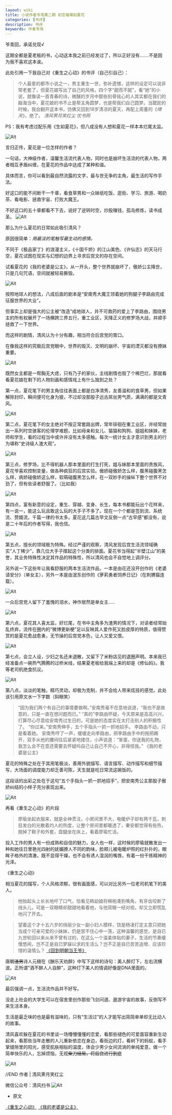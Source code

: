 ```yaml
---
layout: wiki
title: 小说作者专场第二期 初恋璀璨如夏花
categories: [书评]
description: 书评
keywords: 作者专场
---
```


爷青回，承诺兑现√

这期全都是夏老板的书，心动这本我之前已经发过了，所以正好没有.......不是因为我不喜欢这本诶。

此处引用一下我自己对《重生之心动》的书评（自己引自己）：

> 个人最爱的都市小说之一，男主重生一世，弥补遗憾，这样的设定可以说非常老套了，但夏花娘写出了自己的风格，四个字“甜而不腻”，看“她”的小说，就像读一首青春的诗，微醺的岁月中那些刻骨铭心的人其实都在我们的脑海当中，夏花娘的书不止是帮主角圆梦，也是帮我们自己圆梦。当蹉跎的时候，我会翻开这本书，仿佛又回到18岁清凉的夏天，再配上周董的《*晴天*》，绝了。
*清风霁月笑红尘 优书网*

PS：我有考虑过配乐用《生如夏花》，但八成没有人想和夏花一样本本烂尾太监。

![Alt](https://i.loli.net/2021/08/21/GvgfPLIhUyOEteq.jpg)

言归正传，夏花是一位怎样的作者？

一句话，大神级作者，温馨生活流代表人物，同时也是崩坏生活流的代表人物，两者相互矛盾纠缠，在夏花的作品中达成了某种和谐。

具体而言，你可以看到最自然流露的文字，最与世无争的主角，最生活的写作手法。

好这口的能不间断干一千章，看食草男和一众妹纸吃饭、逛街、学习、旅游、喝奶茶、看电影、拯救宇宙、打败大魔王。

不好这口的五十章都看不下去，说好了逆转时空，炒股赚钱，孤岛修炼，读书成圣。
![Alt](https://i.loli.net/2021/08/21/Yfg6qFdHSDl5MEN.jpg)

那么为什么夏花的日常如此吸引清风？

原因很简单：_用最淡的笔触写最生动的感情。_

不同于《极品家丁》的浪漫主义，《十国千娇》的江山美色、《许仙志》的天马行空，夏花试图在现实与幻想的边界上寻求后宫文的存在空间。

试看夏花的《我的老婆是公主》，从一开头，整个世界就崩坏了，傲娇公主降世，只是几句咒语，空间就被轻易撕毁。

![Alt](https://i.loli.net/2021/08/21/LhVbJgpBSMvjYTG.jpg)

按照地球人的想法，八成后面的剧本是“安南秀大魔王领着她的狗腿子李路由完成征服世界的大业”。

但事实上却是强大的公主被“改造”成地球人，并不可救药的爱上了李路由，围绕男主的所有权展开了一场横跨三界五行，重工业区，天降正义的修罗场大战，并顺手拯救了一下世界。

而这样的剧情，清风认为十分有趣，相当符合后宫党的胃口。

在像我这样的究极后宫党眼中，世界的毁灭、文明的崩坏、宇宙的湮灭都没有撩妹重要。


![Alt](https://i.loli.net/2021/08/21/RuM3DJEgLkIPqH1.jpg)

既然女主都是一帮胸无大痣，只有乃子的家伙，主线剧情也毁了个稀巴烂，那就看看夏花娘在剩下的人物刻画和感情戏上有什么独到之处？

第一点，夏花笔下的男主角往往表面上都是白净清秀，友善温和的食草男，但如果解除封印，瞬间便可化身为狼，不过却没那股子远古屌丝男气质，满满的都是文青风。

![Alt](https://i.loli.net/2021/08/21/aZHpx2YTfBOlG3E.jpg)

第二点，夏花笔下的女主绝对不按正常套路出牌，常年徘徊在重工业区，并经常抛出一系列时空骇客的伦理学难题，比如母亲和女儿、猫猫和狗狗、姐姐和妹妹，老师和学生，看的过程当中或许并没有太多感触。每次一统计女主才意识到男主的行为堪称“史诗级人渣大观”。

![Alt](https://i.loli.net/2021/08/21/h3KBR9qYvUcSJt5.jpg)

第三点，修罗场，比不得机器人那本里面的打生打死，姐与妹那本里面的贵族风，夏花爷喜欢控制变量，做各种疯狂的后宫实验。傲娇碰傲娇怎么样，腹黑碰腹黑怎么样，病娇碰傲娇这么样，软萌碰腹黑怎么样，在一双妙手的操纵下整个世界不对劲了，但有些读者舒服了。（比如我）

![Alt](https://i.loli.net/2021/08/21/SAiWmd31knDqaHo.jpg)

第四点，富有新意的设定，重生、穿越、变身、长生，每本书都能玩出个花样来，有一说一，能这么玩且敢这么玩的大手子不多了。现在一个个都是签到流、系统流、赘婿流，千篇一律的书太多。夏花这几篇古早文反倒一点“古早感”都没有，说是二十年后的作者写得，我也信。

![Alt](https://i.loli.net/2021/08/21/dqzF2MsRwYlen5v.jpg)

第五点，擅长的领域极为特殊。经过严谨的观察，清风发现后宫生活流领域确实“人丁稀少”，靠几位大手子撑起这个分类的排面。夏花爷当得起“半壁江山”的美誉，其业务特殊性决定其作品的特殊性，所以清风也会不自觉地上调评分。

另外说一下这些年让我看舒服的两本生活流作品，一本是由花还没开创作的《老婆请安分》（单女主），另外一本是由泯东创作的《萝莉勇者饲养日记》（在刺猬猫连载）。

![Alt](https://i.loli.net/2021/08/21/98cQWwXbSuKz2CV.jpg)

一众后宫党人留下了羞愧的泪水，神作居然是单女主.....

![Alt](https://i.loli.net/2021/08/21/e69ukQRSALoJnX8.jpg)

第六点，夏花其人喜太监，好烂尾，在书中主角多为渣男的情况下，对读者经常始乱终弃，流传在圈内的“微博更新梗”足以反映其人爱作死又脸皮厚的特质，值得赞赏的是夏花愈战愈勇，无节操的后宫党本色，让人又爱又恨。

![Alt](https://i.loli.net/2021/08/21/bRKkYrIlNDyB8Tq.jpg)

第七点，会立人设，少妇之名还未退散，又留下了米粉店见的退圈声明。本来我已经准备点一碗热气腾腾的过桥米线，结果夏老板给我端上来的却是《修仙妈》。我等老司机绝食抗议。

![Alt](https://i.loli.net/2021/08/21/hCpfzLdZk6oeVHA.jpg)

第八点，淡淡的笔触，精巧灵动，却极为克制，并不会给人带来炫技的感觉。此处该引用原文水一下字数（斜眼笑）

> “因为我们两个有自己的事情要做啊。”安南秀毫不在意地说道，“我也不是故意的，只是一直在想问题而已。”
“真的”李路由怀疑，今天原来是高高兴兴，打算尽心尽意给安南秀过生日的，可是她的态度实在太打击别人的积极性了。
 “你过来。”安南秀伸手，五个手指头一抓一抓地招手。
李路由不动，只是看着她。
 安南秀哼了一声，缓缓走向李路由，把李路由手中的拖把踢开，双手从他的腰间往后紧紧地搂住，小声说道：“笨蛋，你送我的礼物，我怎么会不在意还需要去怀疑吗自己让自己不开心，非得怪我。”
《我的老婆是公主》

夏花的特殊之处在于其用笔极淡，善用外貌描写、语言描写、动作描写和细节描写，大场面的调度能力却乏善可陈，天生就是吃日常流这碗饭的。

这段话的出彩之处在于这句“五个手指头一抓一抓地招手”，把安南秀公主那股子傲娇纠结的小样子充分表现出来。

![Alt](https://i.loli.net/2021/08/21/HCNkD6g5Z2Jni7Q.jpg)

再看《重生之心动》的片段

> 廖瑜坐起衣服来，就是全神贯注，小房间里不大，电暖炉子却有两千瓦，刺目发白的光散着灼人的热度，让整个房间里都暖透了，秦安都觉得有些热，脱掉了鞋子和外套，盘腿坐在床上，看着廖瑜忙活。

投入工作的男人有一份成熟和自信的魅力，女人也一样，这时候的廖瑜就散发出一种和她往日里艳光四射的妩媚撩人不同的韵味，脸颊儿被电暖炉照的红扑扑的，眼眸子格外的清澈，既不显得干燥，也不会有诱人湿润的嘴唇，有着一份干练精神的光泽。

《重生之心动》

相当夏花的描写，个人风格浓郁，很有画面感，可以对比另外一位老司机笔下的美人。

> 他抬起头上长长地吁了口气，恰看见韩幼娘将棉袍凑到嘴角，有牙齿咬断了线头儿，可是一双眼睛却甜甜地看着他，与他双眼一经对视，却又立即慌乱地闪了开去。

>望着这个才十五六岁的俏丽少女一副小妇人模样，饶是杨凌打定主意只把她当成个可亲可爱的小妹妹，仍是禁不住心中一荡，这种温馨的感觉，是自已九世轮回以来从来不曾有过的，在这么一个温柔体贴的妻子，生活的节奏缓慢悠闲，岂不正是自已梦寐以求的生活么？岂不正是自已苦苦追增、应该珍惜的温情么？
[《回到明朝当王爷》](https://yybooks0.github.io//2021/08/20/回到明朝当王爷/)

唐朝~~渣男~~诗人元稹在《酬乐天劝醉》中写下这样的诗句：美人醉灯下，左右流横波。正所谓“酒不醉人人自醉”，这种灯下美人的情调好像是DNA里面的。

![Alt](https://i.loli.net/2021/08/21/RskrdTl4aEiuG6j.jpg)

最后强调一点，生活流作品并不好写。

没走上社会的大学生可以在宿舍里创作那些飞剑问道、遨游宇宙的故事，反倒写不来生活本身。

生活是最乏味的也是最有滋味的，只有“生活过”的人才能写出简简单单却无比动人的故事。

清风喜欢躲在夏花的书里谈一场懵懵懂懂的恋爱，看那些褪色的可爱面容重新生动起来，看那些当年走散的人儿重新依恋在身边，看街边的灯，看树下的蚂蚁，看手掌缝隙里的阳光，感受肌肤相贴的温度，体会少男少女间流淌的单纯爱意，做一个简单快乐的人，忘掉烦恼，无视~~柴刀结局，将后宫进行到底~~

![Alt](https://i.loli.net/2021/08/21/KdxyvfagqkO3oRH.jpg)




//END
作者 | 清风霁月笑红尘

微信公众号：清风扫书
![Alt](https://i.loli.net/2021/08/19/vWx1b2LPVmRQrcY.jpg)

* 原文

[《重生之心动》](https://yybooks0.github.io//2021/08/20/重生之心动/)
[《我的老婆是公主》](https://yybooks0.github.io//2021/08/20/我的老婆是公主/)
